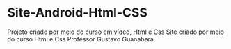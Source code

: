 # Site-Android-Html-CSS
Projeto criado por meio do curso em vídeo, Html e Css
Site criado por meio do curso Html e Css 
Professor Gustavo Guanabara
